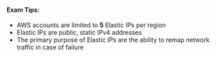 #### Exam Tips:
- AWS accounts are limited to **5** Elastic IPs per region
- Elastic IPs are public, static IPv4 addresses
- The primary purpose of Elastic IPs are the ability to remap network traffic in case of failure